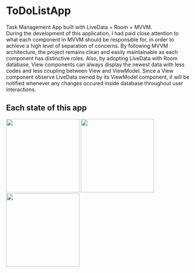 # ToDoListApp
Task Management App built with LiveData + Room + MVVM.</br>
During the development of this application, I had paid close attention to what each component in MVVM should be responsible for,
in order to achieve a high level of separation of concerns. By following MVVM architecture, the project remains clean and easily maintainable as
each component has distinctive roles. 
Also, by adopting LiveData with Room database, View components can always display the newest data with less codes and less coupling between View and ViewModel.
Since a View component observe LiveData owned by its ViewModel component, it will be notified whenever any changes occured inside database throughout user interactions.

## Each state of this app
<p>
<img src = "screenshots/HomeFragmentDemo.gif" width ="200" name = "test"/>
<img src = "screenshots/ItemManagementFragmentDemo.gif" width ="200" />
<img src = "screenshots/TabManagementFragmentDemo.gif" width="200"/>
</p>


